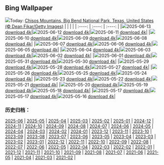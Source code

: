 ## Bing Wallpaper
![](https://cn.bing.com/th?id=OHR.BigBendChisos_EN-CA9916478769_UHD.jpg&w=1000)Today: [Chisos Mountains, Big Bend National Park, Texas, United States (© Dean Fikar/Getty Images)](https://cn.bing.com/th?id=OHR.BigBendChisos_EN-CA9916478769_UHD.jpg&rf=LaDigue_UHD.jpg&pid=hp&w=3840&h=2160&rs=1&c=4)
|      |      |      |
| :----: | :----: | :----: |
|![](https://cn.bing.com/th?id=OHR.BigBendChisos_EN-CA9916478769_UHD.jpg&pid=hp&w=384&h=216&rs=1&c=4)2025-06-13 [download 4k](https://cn.bing.com/th?id=OHR.BigBendChisos_EN-CA9916478769_UHD.jpg&rf=LaDigue_UHD.jpg&pid=hp&w=3840&h=2160&rs=1&c=4)|![](https://cn.bing.com/th?id=OHR.FlamingosNamibia_EN-CA9758738139_UHD.jpg&pid=hp&w=384&h=216&rs=1&c=4)2025-06-12 [download 4k](https://cn.bing.com/th?id=OHR.FlamingosNamibia_EN-CA9758738139_UHD.jpg&rf=LaDigue_UHD.jpg&pid=hp&w=3840&h=2160&rs=1&c=4)|![](https://cn.bing.com/th?id=OHR.AerialEverglades_EN-CA9574870148_UHD.jpg&pid=hp&w=384&h=216&rs=1&c=4)2025-06-11 [download 4k](https://cn.bing.com/th?id=OHR.AerialEverglades_EN-CA9574870148_UHD.jpg&rf=LaDigue_UHD.jpg&pid=hp&w=3840&h=2160&rs=1&c=4)|
|![](https://cn.bing.com/th?id=OHR.DubrovnikTwilight_EN-CA9404404543_UHD.jpg&pid=hp&w=384&h=216&rs=1&c=4)2025-06-10 [download 4k](https://cn.bing.com/th?id=OHR.DubrovnikTwilight_EN-CA9404404543_UHD.jpg&rf=LaDigue_UHD.jpg&pid=hp&w=3840&h=2160&rs=1&c=4)|![](https://cn.bing.com/th?id=OHR.StellarSeaLions_EN-CA9034182046_UHD.jpg&pid=hp&w=384&h=216&rs=1&c=4)2025-06-09 [download 4k](https://cn.bing.com/th?id=OHR.StellarSeaLions_EN-CA9034182046_UHD.jpg&rf=LaDigue_UHD.jpg&pid=hp&w=3840&h=2160&rs=1&c=4)|![](https://cn.bing.com/th?id=OHR.PacificCrestTrail_EN-CA3756267540_UHD.jpg&pid=hp&w=384&h=216&rs=1&c=4)2025-06-08 [download 4k](https://cn.bing.com/th?id=OHR.PacificCrestTrail_EN-CA3756267540_UHD.jpg&rf=LaDigue_UHD.jpg&pid=hp&w=3840&h=2160&rs=1&c=4)|
|![](https://cn.bing.com/th?id=OHR.NormandyBeach_EN-CA8706608973_UHD.jpg&pid=hp&w=384&h=216&rs=1&c=4)2025-06-07 [download 4k](https://cn.bing.com/th?id=OHR.NormandyBeach_EN-CA8706608973_UHD.jpg&rf=LaDigue_UHD.jpg&pid=hp&w=3840&h=2160&rs=1&c=4)|![](https://cn.bing.com/th?id=OHR.OlivaresMural_EN-CA8344718178_UHD.jpg&pid=hp&w=384&h=216&rs=1&c=4)2025-06-06 [download 4k](https://cn.bing.com/th?id=OHR.OlivaresMural_EN-CA8344718178_UHD.jpg&rf=LaDigue_UHD.jpg&pid=hp&w=3840&h=2160&rs=1&c=4)|![](https://cn.bing.com/th?id=OHR.CalaLuna_EN-CA8214909306_UHD.jpg&pid=hp&w=384&h=216&rs=1&c=4)2025-06-05 [download 4k](https://cn.bing.com/th?id=OHR.CalaLuna_EN-CA8214909306_UHD.jpg&rf=LaDigue_UHD.jpg&pid=hp&w=3840&h=2160&rs=1&c=4)|
|![](https://cn.bing.com/th?id=OHR.BicyclesUtrecht_EN-CA8084495077_UHD.jpg&pid=hp&w=384&h=216&rs=1&c=4)2025-06-04 [download 4k](https://cn.bing.com/th?id=OHR.BicyclesUtrecht_EN-CA8084495077_UHD.jpg&rf=LaDigue_UHD.jpg&pid=hp&w=3840&h=2160&rs=1&c=4)|![](https://cn.bing.com/th?id=OHR.Fogoisland_EN-CA7909293676_UHD.jpg&pid=hp&w=384&h=216&rs=1&c=4)2025-06-03 [download 4k](https://cn.bing.com/th?id=OHR.Fogoisland_EN-CA7909293676_UHD.jpg&rf=LaDigue_UHD.jpg&pid=hp&w=3840&h=2160&rs=1&c=4)|![](https://cn.bing.com/th?id=OHR.GrandeTerreReef_EN-CA7723959953_UHD.jpg&pid=hp&w=384&h=216&rs=1&c=4)2025-06-02 [download 4k](https://cn.bing.com/th?id=OHR.GrandeTerreReef_EN-CA7723959953_UHD.jpg&rf=LaDigue_UHD.jpg&pid=hp&w=3840&h=2160&rs=1&c=4)|
|![](https://cn.bing.com/th?id=OHR.SwedenReserve_EN-CA7601065601_UHD.jpg&pid=hp&w=384&h=216&rs=1&c=4)2025-06-01 [download 4k](https://cn.bing.com/th?id=OHR.SwedenReserve_EN-CA7601065601_UHD.jpg&rf=LaDigue_UHD.jpg&pid=hp&w=3840&h=2160&rs=1&c=4)|![](https://cn.bing.com/th?id=OHR.LittlePigeonRiver_EN-CA7466568191_UHD.jpg&pid=hp&w=384&h=216&rs=1&c=4)2025-05-31 [download 4k](https://cn.bing.com/th?id=OHR.LittlePigeonRiver_EN-CA7466568191_UHD.jpg&rf=LaDigue_UHD.jpg&pid=hp&w=3840&h=2160&rs=1&c=4)|![](https://cn.bing.com/th?id=OHR.MiravetSpain_EN-CA7106086168_UHD.jpg&pid=hp&w=384&h=216&rs=1&c=4)2025-05-30 [download 4k](https://cn.bing.com/th?id=OHR.MiravetSpain_EN-CA7106086168_UHD.jpg&rf=LaDigue_UHD.jpg&pid=hp&w=3840&h=2160&rs=1&c=4)|
|![](https://cn.bing.com/th?id=OHR.KelpOtter_EN-CA6928733968_UHD.jpg&pid=hp&w=384&h=216&rs=1&c=4)2025-05-29 [download 4k](https://cn.bing.com/th?id=OHR.KelpOtter_EN-CA6928733968_UHD.jpg&rf=LaDigue_UHD.jpg&pid=hp&w=3840&h=2160&rs=1&c=4)|![](https://cn.bing.com/th?id=OHR.MonaValePool_EN-CA6791615646_UHD.jpg&pid=hp&w=384&h=216&rs=1&c=4)2025-05-28 [download 4k](https://cn.bing.com/th?id=OHR.MonaValePool_EN-CA6791615646_UHD.jpg&rf=LaDigue_UHD.jpg&pid=hp&w=3840&h=2160&rs=1&c=4)|![](https://cn.bing.com/th?id=OHR.MountHamilton_EN-CA6570980527_UHD.jpg&pid=hp&w=384&h=216&rs=1&c=4)2025-05-27 [download 4k](https://cn.bing.com/th?id=OHR.MountHamilton_EN-CA6570980527_UHD.jpg&rf=LaDigue_UHD.jpg&pid=hp&w=3840&h=2160&rs=1&c=4)|
|![](https://cn.bing.com/th?id=OHR.ButchartFlowers_EN-CA3906895004_UHD.jpg&pid=hp&w=384&h=216&rs=1&c=4)2025-05-26 [download 4k](https://cn.bing.com/th?id=OHR.ButchartFlowers_EN-CA3906895004_UHD.jpg&rf=LaDigue_UHD.jpg&pid=hp&w=3840&h=2160&rs=1&c=4)|![](https://cn.bing.com/th?id=OHR.JotunheimenPark_EN-CA6567383314_UHD.jpg&pid=hp&w=384&h=216&rs=1&c=4)2025-05-25 [download 4k](https://cn.bing.com/th?id=OHR.JotunheimenPark_EN-CA6567383314_UHD.jpg&rf=LaDigue_UHD.jpg&pid=hp&w=3840&h=2160&rs=1&c=4)|![](https://cn.bing.com/th?id=OHR.ButterflyTurtle_EN-CA4244988896_UHD.jpg&pid=hp&w=384&h=216&rs=1&c=4)2025-05-24 [download 4k](https://cn.bing.com/th?id=OHR.ButterflyTurtle_EN-CA4244988896_UHD.jpg&rf=LaDigue_UHD.jpg&pid=hp&w=3840&h=2160&rs=1&c=4)|
|![](https://cn.bing.com/th?id=OHR.BaobabAvenue_EN-CA4109713138_UHD.jpg&pid=hp&w=384&h=216&rs=1&c=4)2025-05-23 [download 4k](https://cn.bing.com/th?id=OHR.BaobabAvenue_EN-CA4109713138_UHD.jpg&rf=LaDigue_UHD.jpg&pid=hp&w=3840&h=2160&rs=1&c=4)|![](https://cn.bing.com/th?id=OHR.SongyangTeaGarden_EN-CA2173988979_UHD.jpg&pid=hp&w=384&h=216&rs=1&c=4)2025-05-22 [download 4k](https://cn.bing.com/th?id=OHR.SongyangTeaGarden_EN-CA2173988979_UHD.jpg&rf=LaDigue_UHD.jpg&pid=hp&w=3840&h=2160&rs=1&c=4)|![](https://cn.bing.com/th?id=OHR.HoneyBeeLavender_EN-CA3333432365_UHD.jpg&pid=hp&w=384&h=216&rs=1&c=4)2025-05-21 [download 4k](https://cn.bing.com/th?id=OHR.HoneyBeeLavender_EN-CA3333432365_UHD.jpg&rf=LaDigue_UHD.jpg&pid=hp&w=3840&h=2160&rs=1&c=4)|
|![](https://cn.bing.com/th?id=OHR.Victoria25Day_EN-CA7366662879_UHD.jpg&pid=hp&w=384&h=216&rs=1&c=4)2025-05-20 [download 4k](https://cn.bing.com/th?id=OHR.Victoria25Day_EN-CA7366662879_UHD.jpg&rf=LaDigue_UHD.jpg&pid=hp&w=3840&h=2160&rs=1&c=4)|![](https://cn.bing.com/th?id=OHR.DufyRoom_EN-CA3157009683_UHD.jpg&pid=hp&w=384&h=216&rs=1&c=4)2025-05-19 [download 4k](https://cn.bing.com/th?id=OHR.DufyRoom_EN-CA3157009683_UHD.jpg&rf=LaDigue_UHD.jpg&pid=hp&w=3840&h=2160&rs=1&c=4)|![](https://cn.bing.com/th?id=OHR.VeniceLagoon_EN-CA3036108114_UHD.jpg&pid=hp&w=384&h=216&rs=1&c=4)2025-05-18 [download 4k](https://cn.bing.com/th?id=OHR.VeniceLagoon_EN-CA3036108114_UHD.jpg&rf=LaDigue_UHD.jpg&pid=hp&w=3840&h=2160&rs=1&c=4)|
|![](https://cn.bing.com/th?id=OHR.GreenMacaw_EN-CA3107033751_UHD.jpg&pid=hp&w=384&h=216&rs=1&c=4)2025-05-17 [download 4k](https://cn.bing.com/th?id=OHR.GreenMacaw_EN-CA3107033751_UHD.jpg&rf=LaDigue_UHD.jpg&pid=hp&w=3840&h=2160&rs=1&c=4)|![](https://cn.bing.com/th?id=OHR.GreenMacaw_EN-CA2859650234_UHD.jpg&pid=hp&w=384&h=216&rs=1&c=4)2025-05-17 [download 4k](https://cn.bing.com/th?id=OHR.GreenMacaw_EN-CA2859650234_UHD.jpg&rf=LaDigue_UHD.jpg&pid=hp&w=3840&h=2160&rs=1&c=4)|![](https://cn.bing.com/th?id=OHR.LondonParliament_EN-CA6315282224_UHD.jpg&pid=hp&w=384&h=216&rs=1&c=4)2025-05-16 [download 4k](https://cn.bing.com/th?id=OHR.LondonParliament_EN-CA6315282224_UHD.jpg&rf=LaDigue_UHD.jpg&pid=hp&w=3840&h=2160&rs=1&c=4)|

### 历史归档：
[2025-06](/picture/2025-06/) | [2025-05](/picture/2025-05/) | [2025-04](/picture/2025-04/) | [2025-03](/picture/2025-03/) | [2025-02](/picture/2025-02/) | [2025-01](/picture/2025-01/) | [2024-12](/picture/2024-12/) | [2024-11](/picture/2024-11/) | 
[2024-10](/picture/2024-10/) | [2024-09](/picture/2024-09/) | [2024-08](/picture/2024-08/) | [2024-07](/picture/2024-07/) | [2024-06](/picture/2024-06/) | [2024-05](/picture/2024-05/) | [2024-04](/picture/2024-04/) | [2024-03](/picture/2024-03/) | 
[2024-02](/picture/2024-02/) | [2024-01](/picture/2024-01/) | [2023-12](/picture/2023-12/) | [2023-11](/picture/2023-11/) | [2023-10](/picture/2023-10/) | [2023-09](/picture/2023-09/) | [2023-08](/picture/2023-08/) | [2023-07](/picture/2023-07/) | 
[2023-06](/picture/2023-06/) | [2023-05](/picture/2023-05/) | [2023-04](/picture/2023-04/) | [2023-03](/picture/2023-03/) | [2023-02](/picture/2023-02/) | [2023-01](/picture/2023-01/) | [2022-12](/picture/2022-12/) | [2022-11](/picture/2022-11/) | 
[2022-10](/picture/2022-10/) | [2022-09](/picture/2022-09/) | [2022-08](/picture/2022-08/) | [2022-07](/picture/2022-07/) | [2022-06](/picture/2022-06/) | [2022-05](/picture/2022-05/) | [2022-04](/picture/2022-04/) | [2022-03](/picture/2022-03/) | 
[2022-02](/picture/2022-02/) | [2022-01](/picture/2022-01/) | [2021-12](/picture/2021-12/) | [2021-11](/picture/2021-11/) | [2021-10](/picture/2021-10/) | [2021-09](/picture/2021-09/) | [2021-08](/picture/2021-08/) | [2021-07](/picture/2021-07/) | 
[2021-06](/picture/2021-06/) | [2021-05](/picture/2021-05/) | [2021-04](/picture/2021-04/) | [2021-03](/picture/2021-03/) | [2021-02](/picture/2021-02/) | 